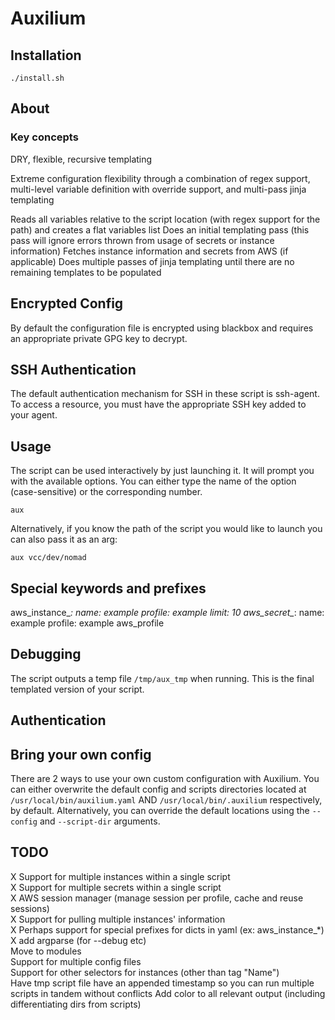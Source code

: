 # Auxilium

## Installation
```shell script
./install.sh
```

## About

### Key concepts

DRY, flexible, recursive templating

Extreme configuration flexibility through a combination of regex support, multi-level variable definition with override support, and multi-pass jinja templating

Reads all variables relative to the script location (with regex support for the path) and creates a flat variables list
Does an initial templating pass (this pass will ignore errors thrown from usage of secrets or instance information)
Fetches instance information and secrets from AWS (if applicable)
Does multiple passes of jinja templating until there are no remaining templates to be populated

## Encrypted Config

By default the configuration file is encrypted using blackbox
and requires an appropriate private GPG key to decrypt.

## SSH Authentication

The default authentication mechanism for SSH in these script is ssh-agent.
To access a resource, you must have the appropriate SSH key added to your agent.

## Usage

The script can be used interactively by just launching it. It will prompt you with the available options.
You can either type the name of the option (case-sensitive) or the corresponding number.
```shell script
aux
```
Alternatively, if you know the path of the script you would like to launch you can also pass it as an arg:
```shell script
aux vcc/dev/nomad
```

## Special keywords and prefixes
aws_instance_*:
    name: example
    profile: example
    limit: 10
aws_secret_*:
    name: example
    profile: example
aws_profile

## Debugging

The script outputs a temp file `/tmp/aux_tmp` when running. This is the final templated version of your script.

## Authentication

## Bring your own config

There are 2 ways to use your own custom configuration with Auxilium. You can either overwrite the default config and scripts directories located at `/usr/local/bin/auxilium.yaml` AND `/usr/local/bin/.auxilium` respectively, by default.
Alternatively, you can override the default locations using the `--config` and `--script-dir` arguments.

## TODO

X Support for multiple instances within a single script  
X Support for multiple secrets within a single script  
X AWS session manager (manage session per profile, cache and reuse sessions)  
X Support for pulling multiple instances' information  
X   Perhaps support for special prefixes for dicts in yaml (ex: aws_instance_*)  
X add argparse (for --debug etc)  
Move to modules  
Support for multiple config files  
Support for other selectors for instances (other than tag "Name")  
Have tmp script file have an appended timestamp so you can run multiple scripts in tandem without conflicts
Add color to all relevant output (including differentiating dirs from scripts)  
